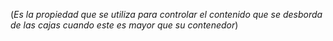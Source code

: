 (_Es la propiedad que se utiliza para controlar el contenido que se desborda de las cajas cuando este es mayor que su contenedor_)